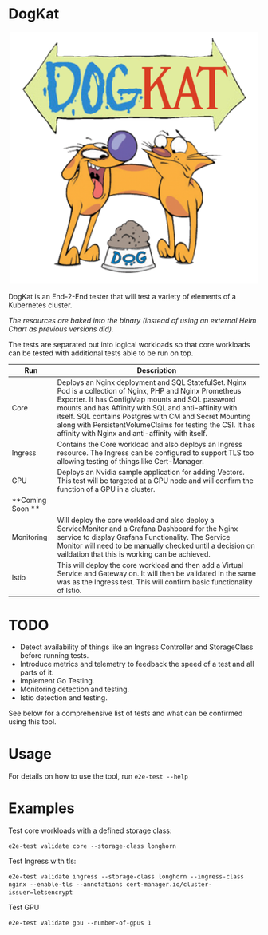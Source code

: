 # DogKat

<div align="center">
<img src="logo.png" width="500px" />
</div>

DogKat is an End-2-End tester that will test a variety of elements of a Kubernetes cluster. 

*The resources are baked into the binary (instead of using an external Helm Chart as previous versions did).*

The tests are separated out into logical workloads so that core workloads can be tested with additional tests able to be run on top.

| Run              | Description                                                                                                                                                                                                                                                                                                                                                                                         |
|------------------|-----------------------------------------------------------------------------------------------------------------------------------------------------------------------------------------------------------------------------------------------------------------------------------------------------------------------------------------------------------------------------------------------------|
| Core             | Deploys an Nginx deployment and SQL StatefulSet. Nginx Pod is a collection of Nginx, PHP and Nginx Prometheus Exporter. It has ConfigMap mounts and SQL password mounts and has Affinity with SQL and anti-affinity with itself. SQL contains Postgres with CM and Secret Mounting along with PersistentVolumeClaims for testing the CSI. It has affinity with Nginx and anti-affinity with itself. |
| Ingress          | Contains the Core workload and also deploys an Ingress resource. The Ingress can be configured to support TLS too allowing testing of things like Cert-Manager.                                                                                                                                                                                                                                     |
| GPU              | Deploys an Nvidia sample application for adding Vectors. This test will be targeted at a GPU node and will confirm the function of a GPU in a cluster.                                                                                                                                                                                                                                              |
| **Coming Soon ** |                                                                                                                                                                                                                                                                                                                                                                                                     |
| Monitoring       | Will deploy the core workload and also deploy a ServiceMonitor and a Grafana Dashboard for the Nginx service to display Grafana Functionality. The Service Monitor will need to be manually checked until a decision on vaildation that this is working can be achieved.                                                                                                                            |
| Istio            | This will deploy the core workload and then add a Virtual Service and Gateway on. It will then be validated in the same was as the Ingress test. This will confirm basic functionality of Istio.                                                                                                                                                                                                    |


# TODO
* Detect availability of things like an Ingress Controller and StorageClass before running tests.
* Introduce metrics and telemetry to feedback the speed of a test and all parts of it.
* Implement Go Testing.
* Monitoring detection and testing.
* Istio detection and testing.

See below for a comprehensive list of tests and what can be confirmed using this tool.

# Usage
For details on how to use the tool, run `e2e-test --help`

# Examples

Test core workloads with a defined storage class:
```shell
e2e-test validate core --storage-class longhorn
```

Test Ingress with tls:
```shell
e2e-test validate ingress --storage-class longhorn --ingress-class nginx --enable-tls --annotations cert-manager.io/cluster-issuer=letsencrypt
```

Test GPU
```shell
e2e-test validate gpu --number-of-gpus 1
```
